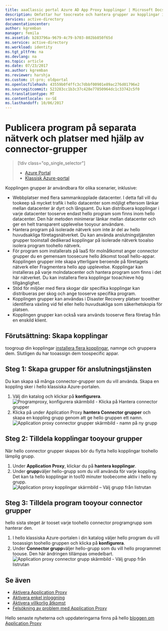 ```yaml
---
title: aaaClassic portal Azure AD App Proxy kopplingar | Microsoft Docs
description: Omfattar hur toocreate och hantera grupper av kopplingar i Azure AD Application Proxy.
services: active-directory
documentationcenter: 
author: kgremban
manager: femila
ms.assetid: b283796a-9679-4c79-b703-802bb850f65d
ms.service: active-directory
ms.workload: identity
ms.tgt_pltfrm: na
ms.devlang: na
ms.topic: article
ms.date: 07/23/2017
ms.author: kgremban
ms.reviewer: harshja
ms.custom: it-pro; oldportal
ms.openlocfilehash: 43559b0f4ffc3c7dbbf00901e89ac276d01796e2
ms.sourcegitcommit: 523283cc1b3c37c428e77850964dc1c33742c5f0
ms.translationtype: MT
ms.contentlocale: sv-SE
ms.lasthandoff: 10/06/2017
---
```

# <a name="publish-applications-on-separate-networks-and-locations-using-connector-groups"></a>Publicera program på separata nätverk och platser med hjälp av connector-grupper
> [!div class="op_single_selector"]
> * [Azure Portal](active-directory-application-proxy-connectors-azure-portal.md)
> * [Klassisk Azure-portal](active-directory-application-proxy-connectors.md)
>
>

Kopplingen grupper är användbara för olika scenarier, inklusive:

* Webbplatser med flera sammankopplade datacenter. I detta fall vill du tookeep så mycket trafik i hello datacenter som möjligt eftersom länkar mellan datacenter är dyrt och långsamt. Du kan distribuera kopplingar i varje datacenter tooserve endast hello program som finns inom hello datacenter. Den här metoden minimerar länkar mellan datacenter och ger en helt transparent upplevelse tooyour användare.
* Hantera program på isolerade nätverk som inte är del av hello huvudsakliga företagsnätverket. Du kan använda anslutningstjänsten grupper tooinstall dedikerad kopplingar på isolerade nätverk tooalso isolera program toohello nätverk.
* För program som installerats på IaaS för molnåtkomst anger connector grupper du en gemensam toosecure hello åtkomst tooall hello-appar. Kopplingen grupper inte skapa ytterligare beroende på företagets nätverk eller Fragmentera hello app upplevelse. Kopplingar kan installeras på varje molndatacenter och hantera program som finns i det här nätverket. Du kan installera flera kopplingar tooachieve hög tillgänglighet.
* Stöd för miljöer med flera skogar där specifika kopplingar kan distribueras per skog och ange tooserve specifika program.
* Kopplingen grupper kan användas i Disaster Recovery platser tooeither identifiera växling vid fel eller hello huvudsakliga som säkerhetskopia för platsen.
* Kopplingen grupper kan också vara används tooserve flera företag från en enskild klient.

## <a name="prerequisite-create-your-connectors"></a>Förutsättning: Skapa kopplingar
toogroup din kopplingar [installera flera kopplingar](active-directory-application-proxy-enable.md), namnge och gruppera dem. Slutligen du har tooassign dem toospecific appar.

## <a name="step-1-create-connector-groups"></a>Steg 1: Skapa grupper för anslutningstjänsten
Du kan skapa så många connector-grupper som du vill använda. Skapa en koppling sker i hello klassiska Azure-portalen.

1. Välj din katalog och klickar på **konfigurera**.  
    ![Programproxy, konfigurera skärmbild - Klicka på Hantera connector grupper](./media/active-directory-application-proxy-connectors/app_proxy_connectors_creategroup.png)
2. Klicka på under Application Proxy **hantera Connector grupper** och skapa en koppling grupp genom att ge hello gruppen ett namn.  
    ![Application proxy connector grupper skärmbild - namn på ny grupp](./media/active-directory-application-proxy-connectors/app_proxy_connectors_namegroup.png)

## <a name="step-2-assign-connectors-tooyour-groups"></a>Steg 2: Tilldela kopplingar tooyour grupper
När hello connector grupper skapas bör du flytta hello kopplingar toohello lämplig grupp.

1. Under **Application Proxy**, klickar du på **hantera kopplingar**.
2. Under **grupp**väljer hello-grupp som du vill använda för varje koppling. Det kan ta hello kopplingar in too10 minuter toobecome aktiv i hello ny grupp.  
    ![Application proxy kopplingar skärmbild – Välj grupp från listrutan](./media/active-directory-application-proxy-connectors/app_proxy_connectors_connectorlist.png)

## <a name="step-3-assign-applications-tooyour-connector-groups"></a>Steg 3: Tilldela program tooyour connector grupper
hello sista steget är tooset varje toohello connector programgrupp som hanterar den.

1. I hello klassiska Azure-portalen i din katalog väljer hello program du vill tooassign toohello gruppen och klicka på **konfigurera**.
2. Under **Connector grupp**väljer hello-grupp som du vill hello programmet toouse. Den här ändringen tillämpas omedelbart.  
    ![Application proxy connector grupp skärmbild - Välj grupp från listrutan](./media/active-directory-application-proxy-connectors/app_proxy_connectors_newgroup.png)

## <a name="see-also"></a>Se även
* [Aktivera Application Proxy](active-directory-application-proxy-enable.md)
* [Aktivera enkel inloggning](active-directory-application-proxy-sso-using-kcd.md)
* [Aktivera villkorlig åtkomst](active-directory-application-proxy-conditional-access.md)
* [Felsökning av problem med Application Proxy](active-directory-application-proxy-troubleshoot.md)

Hello senaste nyheterna och uppdateringarna finns på hello [bloggen om Application Proxy](http://blogs.technet.com/b/applicationproxyblog/)
